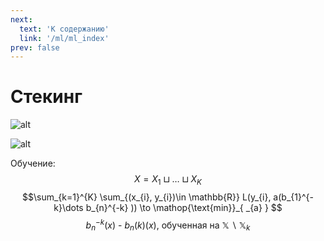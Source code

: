 ```yaml
---
next:
  text: 'К содержанию'
  link: '/ml/ml_index'
prev: false
---
```


# Стекинг

![alt](https://i.imgur.com/3zyz5Zz.png)

![alt](https://i.imgur.com/wxmHVaQ.png)

Обучение:
$$X = X_{1} \sqcup \dots\sqcup X_{K} $$
$$\sum_{k=1}^{K} \sum_{(x_{i}, y_{i})\in \mathbb{R}} L(y_{i}, a(b_{1}^{-k}\dots b_{n}^{-k} )) \to \mathop{\text{min}}_{ _{a} } $$
$$b_{n}^{-k} (x) \text{ - } b_{n}(k) (x) \text{, обученная на } \mathbb{X} \backslash\mathbb{X}_{k}$$
